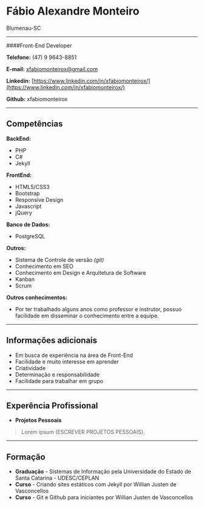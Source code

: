# Fábio Alexandre Monteiro
Blumenau-SC

---

####Front-End Developer

**Telefone:** (47) 9 9643-8851

**E-mail:** xfabiomonteirox@gmail.com

**Linkedin:** [https://www.linkedin.com/in/xfabiomonteirox/](https://www.linkedin.com/in/xfabiomonteirox/)

**Github:** xfabiomonteirox


---

## Competências

**BackEnd:**
* PHP
* C#
* Jekyll

**FrontEnd:**
* HTML5/CSS3
* Bootstrap
* Responsive Design
* Javascript
* jQuery


**Banco de Dados:**
* PostgreSQL


**Outros:**
* Sistema de Controle de versão *(git)*
* Conhecimento em SEO
* Conhecimento em Design e Arquitetura de Software
* Kanban
* Scrum


**Outros conhecimentos:**
* Por ter trabalhado alguns anos como professor e instrutor, possuo facilidade em disseminar o conhecimento entre a equipe.

---

## Informações adicionais

* Em busca de experiência na área de Front-End
* Facilidade e muito interesse em aprender
* Criatividade
* Determinação e responsabilidade
* Facilidade para trabalhar em grupo

---

## Experência Profissional

* **Projetos Pessoais**
> Lorem ipsum (ESCREVER PROJETOS PESSOAIS).


---

## Formação

* **Graduação** - Sistemas de Informação pela Universidade do Estado de Santa Catarina - UDESC/CEPLAN
* **Curso** - Criando sites estáticos com Jekyll por Willian Justen de Vasconcellos
* **Curso** - Git e Github para iniciantes por Willian Justen de Vasconcellos

